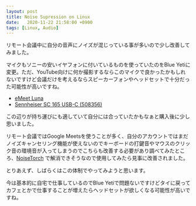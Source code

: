 ```yaml
---
layout: post
title: Noise Supression on Linux
date:   2020-11-22 21:58:00 +0900
tags: [Linux, Audio]
---
```


リモート会議中に自分の音声にノイズが混じっている事が多いので少し改善してみました。

マイクもソニーの安いイヤフォンに付いているものを使っていたのをBlue Yetiに変更。ただ、YouTube向けに何か撮影するならこのマイクで良かったかもしれないですけど会議だけを考えるならスピーカーフォンやヘッドセットで十分だった可能性が高いですね。

- [eMeet Luna](https://amzn.to/3kRFOhm)
- [Sennheiser SC 165 USB-C (508356)](https://amzn.to/2IPMb80)

この辺りが持ち運びにも適していて自分には合っていたかもなぁと購入後に少し思いました。

リモート会議ではGoogle Meetsを使うことが多く、自分のアカウントではまだノイズキャンセリング機能が使えないのでキーボードの打鍵音やマウスのクリック音の環境音が入ってしまうのでこちらも改善する必要があり調べてみたところ、[NoiseTorch](https://github.com/lawl/NoiseTorch) で解消できそうなので使用してみたら見事に改善されました。

とりあえず、しばらくはこの体制でやってみようと思います。

今は基本的に自宅で仕事しているのでBlue Yetiで問題ないですけどタイに戻ってカフェとかで仕事することが増えたらヘッドセットが欲しくなる可能性が高いですね。
